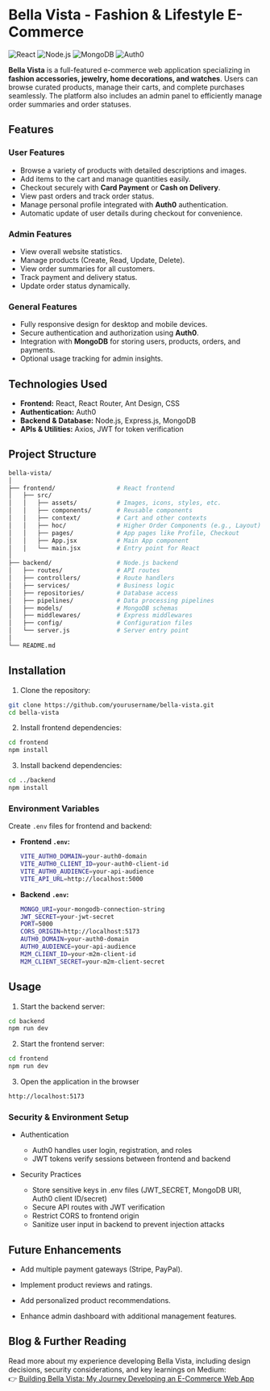 # Bella Vista - Fashion & Lifestyle E-Commerce

![React](https://img.shields.io/badge/React-17.0.2-blue?logo=react)
![Node.js](https://img.shields.io/badge/Node.js-18.0-green?logo=node.js)
![MongoDB](https://img.shields.io/badge/MongoDB-6.0-green?logo=mongodb)
![Auth0](https://img.shields.io/badge/Auth0-Authentication-yellow)

**Bella Vista** is a full-featured e-commerce web application specializing in **fashion accessories, jewelry, home decorations, and watches**. Users can browse curated products, manage their carts, and complete purchases seamlessly. The platform also includes an admin panel to efficiently manage order summaries and order statuses.

## Features

### User Features
- Browse a variety of products with detailed descriptions and images.
- Add items to the cart and manage quantities easily.
- Checkout securely with **Card Payment** or **Cash on Delivery**.
- View past orders and track order status.
- Manage personal profile integrated with **Auth0** authentication.
- Automatic update of user details during checkout for convenience.

### Admin Features
- View overall website statistics.
- Manage products (Create, Read, Update, Delete).
- View order summaries for all customers.
- Track payment and delivery status.
- Update order status dynamically.

### General Features
- Fully responsive design for desktop and mobile devices.
- Secure authentication and authorization using **Auth0**.
- Integration with **MongoDB** for storing users, products, orders, and payments.
- Optional usage tracking for admin insights.

## Technologies Used
- **Frontend:** React, React Router, Ant Design, CSS  
- **Authentication:** Auth0  
- **Backend & Database:** Node.js, Express.js, MongoDB  
- **APIs & Utilities:** Axios, JWT for token verification  

## Project Structure
```bash
bella-vista/
│
├── frontend/                 # React frontend
│   ├── src/
│   │   ├── assets/           # Images, icons, styles, etc.
│   │   ├── components/       # Reusable components
│   │   ├── context/          # Cart and other contexts
│   │   ├── hoc/              # Higher Order Components (e.g., Layout)
│   │   ├── pages/            # App pages like Profile, Checkout
│   │   ├── App.jsx           # Main App component
│   │   └── main.jsx          # Entry point for React
│
├── backend/                  # Node.js backend
│   ├── routes/               # API routes
│   ├── controllers/          # Route handlers
│   ├── services/             # Business logic
│   ├── repositories/         # Database access
│   ├── pipelines/            # Data processing pipelines
│   ├── models/               # MongoDB schemas
│   ├── middlewares/          # Express middlewares
│   ├── config/               # Configuration files
│   └── server.js             # Server entry point
│
└── README.md
```
## Installation

1. Clone the repository:
```bash
git clone https://github.com/yourusername/bella-vista.git
cd bella-vista
```
2. Install frontend dependencies:
```bash
cd frontend
npm install
```
3. Install backend dependencies:
```bash
cd ../backend
npm install
```
### Environment Variables

Create `.env` files for frontend and backend:

   - **Frontend `.env`:**
     ```bash
     VITE_AUTH0_DOMAIN=your-auth0-domain
     VITE_AUTH0_CLIENT_ID=your-auth0-client-id
     VITE_AUTH0_AUDIENCE=your-api-audience
     VITE_API_URL=http://localhost:5000
     ```

   - **Backend `.env`:**
     ```bash
     MONGO_URI=your-mongodb-connection-string
     JWT_SECRET=your-jwt-secret
     PORT=5000
     CORS_ORIGIN=http://localhost:5173
     AUTH0_DOMAIN=your-auth0-domain
     AUTH0_AUDIENCE=your-api-audience
     M2M_CLIENT_ID=your-m2m-client-id
     M2M_CLIENT_SECRET=your-m2m-client-secret
     ```

## Usage
1. Start the backend server:
```bash
cd backend
npm run dev
```
2. Start the frontend server:
```bash
cd frontend
npm run dev
```
3. Open the application in the browser
```bash
http://localhost:5173
```
### Security & Environment Setup
- Authentication
     - Auth0 handles user login, registration, and roles
     - JWT tokens verify sessions between frontend and backend

- Security Practices
     - Store sensitive keys in .env files (JWT_SECRET, MongoDB URI, Auth0 client ID/secret)
     - Secure API routes with JWT verification
     - Restrict CORS to frontend origin
     - Sanitize user input in backend to prevent injection attacks

## Future Enhancements

- Add multiple payment gateways (Stripe, PayPal).

- Implement product reviews and ratings.

- Add personalized product recommendations.

- Enhance admin dashboard with additional management features.

## Blog & Further Reading

Read more about my experience developing Bella Vista, including design decisions, security considerations, and key learnings on Medium:  
👉  [Building Bella Vista: My Journey Developing an E-Commerce Web App](https://medium.com/@viduhewage02/building-bella-vista-my-journey-developing-an-e-commerce-web-app-a528903d3762)



